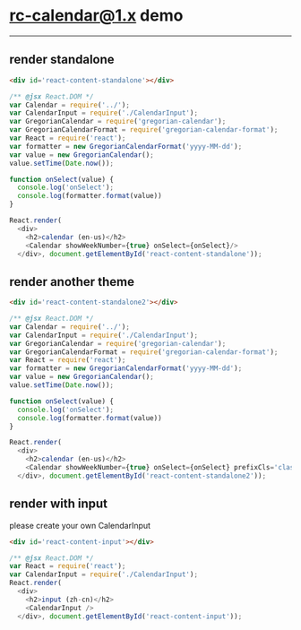 # rc-calendar@1.x demo
---

<link rel="stylesheet" href="https://maxcdn.bootstrapcdn.com/bootstrap/3.3.1/css/bootstrap.min.css">

<link rel="stylesheet" href="../../assets/classic.css">

<link rel="stylesheet" href="../../assets/bootstrap.css">


## render standalone

````html
<div id='react-content-standalone'></div>
````

````js
/** @jsx React.DOM */
var Calendar = require('../');
var CalendarInput = require('./CalendarInput');
var GregorianCalendar = require('gregorian-calendar');
var GregorianCalendarFormat = require('gregorian-calendar-format');
var React = require('react');
var formatter = new GregorianCalendarFormat('yyyy-MM-dd');
var value = new GregorianCalendar();
value.setTime(Date.now());

function onSelect(value) {
  console.log('onSelect');
  console.log(formatter.format(value))
}

React.render(
  <div>
    <h2>calendar (en-us)</h2>
    <Calendar showWeekNumber={true} onSelect={onSelect}/>
  </div>, document.getElementById('react-content-standalone'));
````

## render another theme

````html
<div id='react-content-standalone2'></div>
````

````js
/** @jsx React.DOM */
var Calendar = require('../');
var CalendarInput = require('./CalendarInput');
var GregorianCalendar = require('gregorian-calendar');
var GregorianCalendarFormat = require('gregorian-calendar-format');
var React = require('react');
var formatter = new GregorianCalendarFormat('yyyy-MM-dd');
var value = new GregorianCalendar();
value.setTime(Date.now());

function onSelect(value) {
  console.log('onSelect');
  console.log(formatter.format(value))
}

React.render(
  <div>
    <h2>calendar (en-us)</h2>
    <Calendar showWeekNumber={true} onSelect={onSelect} prefixCls='classic-calendar'/>
  </div>, document.getElementById('react-content-standalone2'));
````


## render with input

please create your own CalendarInput

````html
<div id='react-content-input'></div>
````

````js
/** @jsx React.DOM */
var React = require('react');
var CalendarInput = require('./CalendarInput');
React.render(
  <div>
    <h2>input (zh-cn)</h2>
    <CalendarInput />
  </div>, document.getElementById('react-content-input'));
````